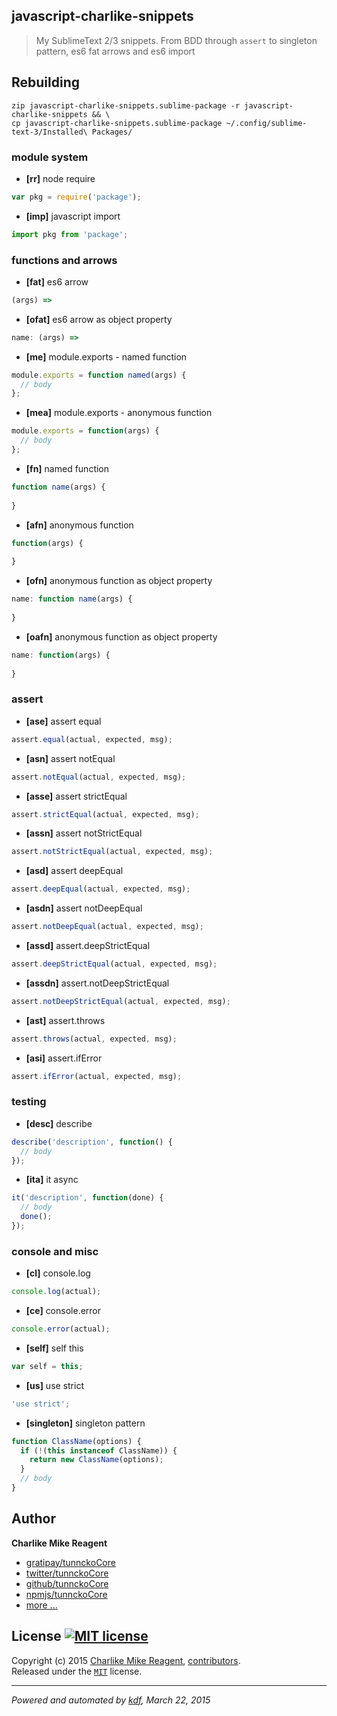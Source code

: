 ## javascript-charlike-snippets

> My SublimeText 2/3 snippets. From BDD through `assert` to singleton pattern, es6 fat arrows and es6 import


## Rebuilding
```
zip javascript-charlike-snippets.sublime-package -r javascript-charlike-snippets && \
cp javascript-charlike-snippets.sublime-package ~/.config/sublime-text-3/Installed\ Packages/
```

### module system

- **[rr]** node require
```js
var pkg = require('package');
```

- **[imp]** javascript import
```js
import pkg from 'package';
```

### functions and arrows

- **[fat]** es6 arrow
```js
(args) => 
```

- **[ofat]** es6 arrow as object property
```js
name: (args) => 
```

- **[me]** module.exports - named function
```js
module.exports = function named(args) {
  // body
};
```

- **[mea]** module.exports - anonymous function
```js
module.exports = function(args) {
  // body
};
```

- **[fn]** named function
```js
function name(args) {
  
}
```

- **[afn]** anonymous function
```js
function(args) {
  
}
```

- **[ofn]** anonymous function as object property
```js
name: function name(args) {
  
}
```

- **[oafn]** anonymous function as object property
```js
name: function(args) {
  
}
```

### assert

- **[ase]** assert equal
```js
assert.equal(actual, expected, msg);
```

- **[asn]** assert notEqual
```js
assert.notEqual(actual, expected, msg);
```

- **[asse]** assert strictEqual
```js
assert.strictEqual(actual, expected, msg);
```

- **[assn]** assert notStrictEqual
```js
assert.notStrictEqual(actual, expected, msg);
```

- **[asd]** assert deepEqual
```js
assert.deepEqual(actual, expected, msg);
```

- **[asdn]** assert notDeepEqual
```js
assert.notDeepEqual(actual, expected, msg);
```

- **[assd]** assert.deepStrictEqual
```js
assert.deepStrictEqual(actual, expected, msg);
```

- **[assdn]** assert.notDeepStrictEqual
```js
assert.notDeepStrictEqual(actual, expected, msg);
```

- **[ast]** assert.throws
```js
assert.throws(actual, expected, msg);
```

- **[asi]** assert.ifError
```js
assert.ifError(actual, expected, msg);
```

### testing

- **[desc]** describe
```js
describe('description', function() {
  // body
});
```

- **[ita]** it async
```js
it('description', function(done) {
  // body
  done();
});
```

### console and misc

- **[cl]** console.log
```js
console.log(actual);
```

- **[ce]** console.error
```js
console.error(actual);
```

- **[self]** self this
```js
var self = this;
```

- **[us]** use strict
```js
'use strict';
```

- **[singleton]** singleton pattern
```js
function ClassName(options) {
  if (!(this instanceof ClassName)) {
    return new ClassName(options);
  }
  // body
}
```



## Author
**Charlike Mike Reagent**
+ [gratipay/tunnckoCore][author-gratipay]
+ [twitter/tunnckoCore][author-twitter]
+ [github/tunnckoCore][author-github]
+ [npmjs/tunnckoCore][author-npmjs]
+ [more ...][contrib-more]


## License [![MIT license][license-img]][license-url]
Copyright (c) 2015 [Charlike Mike Reagent][contrib-more], [contributors][contrib-graf].  
Released under the [`MIT`][license-url] license.


[npmjs-url]: http://npm.im/blitzcrank
[npmjs-img]: https://img.shields.io/npm/v/blitzcrank.svg?style=flat&label=blitzcrank

[coveralls-url]: https://coveralls.io/r/tunnckoCore/blitzcrank?branch=master
[coveralls-img]: https://img.shields.io/coveralls/tunnckoCore/blitzcrank.svg?style=flat

[license-url]: https://github.com/tunnckoCore/blitzcrank/blob/master/license.md
[license-img]: https://img.shields.io/badge/license-MIT-blue.svg?style=flat

[travis-url]: https://travis-ci.org/tunnckoCore/blitzcrank
[travis-img]: https://img.shields.io/travis/tunnckoCore/blitzcrank.svg?style=flat

[daviddm-url]: https://david-dm.org/tunnckoCore/blitzcrank
[daviddm-img]: https://img.shields.io/david/tunnckoCore/blitzcrank.svg?style=flat

[author-gratipay]: https://gratipay.com/tunnckoCore
[author-twitter]: https://twitter.com/tunnckoCore
[author-github]: https://github.com/tunnckoCore
[author-npmjs]: https://npmjs.org/~tunnckocore

[contrib-more]: http://j.mp/1stW47C
[contrib-graf]: https://github.com/tunnckoCore/blitzcrank/graphs/contributors

***

_Powered and automated by [kdf](https://github.com/tunnckoCore), March 22, 2015_